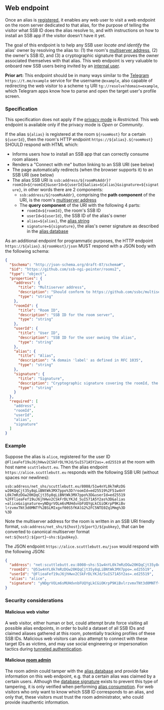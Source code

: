 ## Web endpoint

Once an alias is [registered](Registration.md), it enables any web user to visit a web endpoint on the room server dedicated to that alias, for the purpose of telling the visitor what SSB ID does the alias resolve to, and with instructions on how to install an SSB app if the visitor doesn't have it yet.

The goal of this endpoint is to help any SSB user *locate and identify* the alias' owner by resolving the alias to: (1) the room's [multiserver address](https://github.com/ssb-js/multiserver), (2) the owner's SSB ID, and (3) a cryptographic signature that proves the owner associated themselves with that alias. This web endpoint is very valuable to onboard new SSB users being invited by an [internal user](../Stakeholders/Internal%20user.md).

**Prior art:** This endpoint should be in many ways similar to the [Telegram](https://telegram.org/) `https://t.me/example` service for the username `@example`, also capable of redirecting the web visitor to a scheme `tg` URI `tg://resolve?domain=example`, which Telegram apps know how to parse and open the target user's profile screen.

### Specification

This specification does not apply if the [privacy mode](../Setup/Privacy%20modes.md) is *Restricted*. This web endpoint is available only if the privacy mode is *Open* or *Community*.

If the alias `${alias}` is registered at the room `${roomHost}` for a certain `${userId}`, then the room's HTTP endpoint `https://${alias}.${roomHost}` SHOULD respond with HTML which:

- Informs users how to install an SSB app that can correctly consume room aliases
- Renders a "Connect with me" button linking to an SSB URI (see below)
- The page automatically redirects (when the browser supports it) to an SSB URI (see below)
- The alias SSB URI is `ssb:address/${roomMsAddr}?roomId=${roomId}&userId=${userId}&alias=${alias}&signature=${signature}`, in other words there are 2 components:
  - `ssb:address/${roomMsAddr}`, comprising the **path component** of the URI, is the room's [multiserver address](https://github.com/ssb-js/multiserver)
  - The **query component** of the URI with the following 4 parts:
    - `roomId=${roomId}`, the room's SSB ID
    - `userId=${userId}`, the SSB ID of the alias's owner
    - `alias=${alias}`, the [alias string](Alias%20string.md)
    - `signature=${signature}`, the alias's owner signature as described in the [alias database](Alias%20database.md)

As an additional endpoint for programmatic purposes, the HTTP endpoint `https://${alias}.${roomHost}/json` MUST respond with a JSON body with the following schema:

```json
{
  "$schema": "http://json-schema.org/draft-07/schema#",
  "$id": "https://github.com/ssb-ngi-pointer/rooms2",
  "type": "object",
  "properties": {
    "address": {
      "title": "Multiserver address",
      "description": "Should conform to https://github.com/ssbc/multiserver-address",
      "type": "string"
    },
    "roomId": {
      "title": "Room ID",
      "description": "SSB ID for the room server",
      "type": "string"
    },
    "userId": {
      "title": "User ID",
      "description": "SSB ID for the user owning the alias",
      "type": "string"
    },
    "alias": {
      "title": "Alias",
      "description": "A domain 'label' as defined in RFC 1035",
      "type": "string"
    },
    "signature": {
      "title": "Signature",
      "description": "Cryptographic signature covering the roomId, the userId, and the alias",
      "type": "string"
    }
  },
  "required": [
    "address",
    "roomId",
    "userId",
    "alias",
    "signature"
  ]
}
```

### Example

Suppose the alias is `alice`, registered for the user ID `@FlieaFef19uJ6jhHwv2CSkFrDLYKJd/SuIS71A5Y2as=.ed25519` at the room with host name `scuttlebutt.eu`. Then the alias endpoint `https://alice.scuttlebutt.eu` responds with the following SSB URI (without spaces nor newlines):

```
ssb:address/net_shs/scuttlebutt.eu/8008/51w4nYL0k7mRzDG
w20KQqCjt35y8qLiBNtWk3MX7ppo%3D?roomId=ed25519%2F51w4nY
L0k7mRzDGw20KQqCjt35y8qLiBNtWk3MX7ppo%3D&userId=ed25519
%2FFlieaFef19uJ6jhHwv2CSkFrDLYKJd_SuIS71A5Y2as%3D&alias
=alice&signature=yNDgrVOLm6sMUHdvnbFUQYgLkCGiOKrpP9KiBv
lrzvmxTNt3d0MNTf%2BSLMIxgxf00S5fKAlG2%2FC5NTE0Zq1Mmg%3D
%3D
```

Note the multiserver address for the room is written in an SSB URI friendly format, `ssb:address/net_shs/${host}/${port}/${pubkey}`, that can be converted to canonical multiserver format `net:${host}:${port}~shs:${pubkey}`.

The JSON endpoint `https://alice.scuttlebutt.eu/json` would respond with the following JSON:

```json
{
  "address": "net:scuttlebutt.eu:8008~shs:51w4nYL0k7mRzDGw20KQqCjt35y8qLiBNtWk3MX7ppo=",
  "roomId": "@51w4nYL0k7mRzDGw20KQqCjt35y8qLiBNtWk3MX7ppo=.ed25519",
  "userId": "@FlieaFef19uJ6jhHwv2CSkFrDLYKJd/SuIS71A5Y2as=.ed25519",
  "alias": "alice",
  "signature": "yNDgrVOLm6sMUHdvnbFUQYgLkCGiOKrpP9KiBvlrzvmxTNt3d0MNTf+SLMIxgxf00S5fKAlG2/C5NTE0Zq1Mmg=="
}
```

### Security considerations

#### Malicious web visitor

A web visitor, either human or bot, could attempt brute force visiting all possible alias endpoints, in order to build a dataset of all SSB IDs and claimed aliases gathered at this room, potentially tracking profiles of these SSB IDs. Malicious web visitors can also attempt to connect with these target IDs as victims, and may use social engineering or impersonation tactics during [tunneled authentication](../Participation/Tunneled%20authentication.md).

#### Malicious [room admin](../Stakeholders/Room%20admin.md)

The room admin could tamper with the [alias database](Alias%20database.md) and provide fake information on this web endpoint, e.g. that a certain alias was claimed by a certain users. Although the [database signature](Alias%20database.md) exists to prevent this type of tampering, it is only verified when performing [alias consumption](Alias%20consumption.md). For web visitors who only want to know which SSB ID corresponds to an alias, and only that, these visitors must trust the room administrator, who could provide inauthentic information.
